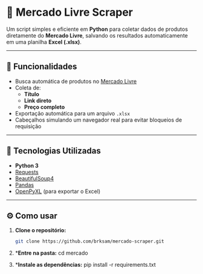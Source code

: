 # 🛒 Mercado Livre Scraper

Um script simples e eficiente em **Python** para coletar dados de produtos diretamente do **Mercado Livre**, salvando os resultados automaticamente em uma planilha **Excel (.xlsx)**.

---

## 🚀 Funcionalidades

- Busca automática de produtos no [Mercado Livre](https://www.mercadolivre.com.br)
- Coleta de:
  - **Título**
  - **Link direto**
  - **Preço completo**
- Exportação automática para um arquivo `.xlsx`
- Cabeçalhos simulando um navegador real para evitar bloqueios de requisição

---

## 🧠 Tecnologias Utilizadas

- **Python 3**
- [Requests](https://pypi.org/project/requests/)
- [BeautifulSoup4](https://pypi.org/project/beautifulsoup4/)
- [Pandas](https://pypi.org/project/pandas/)
- [OpenPyXL](https://pypi.org/project/openpyxl/) (para exportar o Excel)

---

## ⚙️ Como usar

1. **Clone o repositório:**
   ```bash
   git clone https://github.com/brksam/mercado-scraper.git

2. ***Entre na pasta:**
   cd mercado

3. ***Instale as dependências:**
   pip install -r requirements.txt

